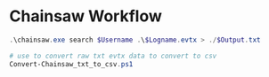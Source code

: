 # Chainsaw Workflow

```powershell
.\chainsaw.exe search $Username .\$Logname.evtx > ./$Output.txt

# use to convert raw txt evtx data to convert to csv
Convert-Chainsaw_txt_to_csv.ps1 